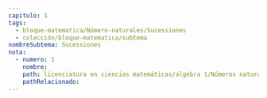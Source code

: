 ```yaml
---
capitulo: 1
tags:
  - bloque-matematica/Número-naturales/Sucessiones
  - colección/bloque-matematica/subtema
nombreSubtema: Sucessiones
nota:
  - numero: 1
    nombre: 
    path: licenciatura en ciencias matemáticas/algebra 1/Números naturales e Inducción/Sucesión de Fibonacci#^obs-2-1-1
    pathRelacionado: 
---
```

